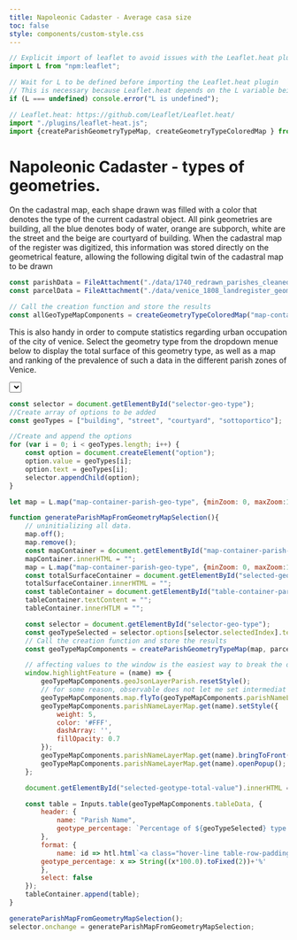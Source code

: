 ```yaml
---
title: Napoleonic Cadaster - Average casa size
toc: false
style: components/custom-style.css
---
```



```js
// Explicit import of leaflet to avoid issues with the Leaflet.heat plugin
import L from "npm:leaflet";
```

```js
// Wait for L to be defined before importing the Leaflet.heat plugin
// This is necessary because Leaflet.heat depends on the L variable being defined
if (L === undefined) console.error("L is undefined");

// Leaflet.heat: https://github.com/Leaflet/Leaflet.heat/
import "./plugins/leaflet-heat.js";
import {createParishGeometryTypeMap, createGeometryTypeColoredMap } from "./components/map-geometry-type.js";
```

# Napoleonic Cadaster - types of geometries.
On the cadastral map, each shape drawn was filled with a color that denotes the type of the current cadastral object. All pink geometries are building, all the blue denotes body of water, orange are subporch, white are the street and the beige are courtyard of building. When the cadastral map of the register was digitized, this information was stored directly on the geometrical feature, allowing the following digital twin of the cadastral map to be drawn 

```js
const parishData = FileAttachment("./data/1740_redrawn_parishes_cleaned_wikidata_standardised.geojson").json();
const parcelData = FileAttachment("./data/venice_1808_landregister_geometries.geojson").json();
```


<!-- Create the map container -->
<div id="map-container-geo-type" class="map-component"></div>

```js
// Call the creation function and store the results
const allGeoTypeMapComponents = createGeometryTypeColoredMap("map-container-geo-type", parcelData);
```

This is also handy in order to compute statistics regarding urban occupation of the city of venice. Select the geometry type from the dropdown menue below to display the total surface of this geometry type, as well as a map and ranking of the prevalence of such a data in the different parish zones of Venice.

<select id="selector-geo-type"></select>

<strong>
    <div id="selected-geotype-total-value"></div>
</strong>
<!-- Create the map container -->

<div id="map-container-parish-geo-type" class="map-component"></div>
<!-- Create the tanble container -->
<div class="block-container">
    <div id="table-container-parish-geo-type-perc-ranking">
    </div>
</div>


```js
const selector = document.getElementById("selector-geo-type");
//Create array of options to be added
const geoTypes = ["building", "street", "courtyard", "sottoportico"];

//Create and append the options
for (var i = 0; i < geoTypes.length; i++) {
    const option = document.createElement("option");
    option.value = geoTypes[i];
    option.text = geoTypes[i];
    selector.appendChild(option);
}

let map = L.map("map-container-parish-geo-type", {minZoom: 0, maxZoom:18}).setView([45.4382745, 12.3433387 ], 14);

function generateParishMapFromGeometryMapSelection(){
    // uninitializing all data. 
    map.off();
    map.remove();
    const mapContainer = document.getElementById("map-container-parish-geo-type");
    mapContainer.innerHTML = "";
    map = L.map("map-container-parish-geo-type", {minZoom: 0, maxZoom:18}).setView([45.4382745, 12.3433387 ], 14); 
    const totalSurfaceContainer = document.getElementById("selected-geotype-total-value");
    totalSurfaceContainer.innerHTML = "";
    const tableContainer = document.getElementById("table-container-parish-geo-type-perc-ranking");
    tableContainer.textContent = "";
    tableContainer.innerHTLM = "";

    const selector = document.getElementById("selector-geo-type");
    const geoTypeSelected = selector.options[selector.selectedIndex].text;
    // Call the creation function and store the results
    const geoTypeMapComponents = createParishGeometryTypeMap(map, parcelData, parishData, geoTypeSelected);

    // affecting values to the window is the easiest way to break the observable sandbox and make code available in the plain JS context of the webpage.
    window.highlightFeature = (name) => {
        geoTypeMapComponents.geoJsonLayerParish.resetStyle();
        // for some reason, observable does not let me set intermediat variable, so all action on layer has to call the layer from the hashMap again.
        geoTypeMapComponents.map.flyTo(geoTypeMapComponents.parishNameLayerMap.get(name).getBounds().getCenter(), 15.4);
        geoTypeMapComponents.parishNameLayerMap.get(name).setStyle({
            weight: 5,
            color: '#FFF',
            dashArray: '',
            fillOpacity: 0.7
        });
        geoTypeMapComponents.parishNameLayerMap.get(name).bringToFront();
        geoTypeMapComponents.parishNameLayerMap.get(name).openPopup();
    };

    document.getElementById("selected-geotype-total-value").innerHTML = "Total surface of " + geoTypeSelected+ ":"  + String(geoTypeMapComponents.totalSurface.toFixed(2))+"m2";

    const table = Inputs.table(geoTypeMapComponents.tableData, {
        header: {
            name: "Parish Name",
            geotype_percentage: `Percentage of ${geoTypeSelected} type surface per parish`,
        },
        format: {
            name: id => htl.html`<a class="hover-line table-row-padding" onclick=window.highlightFeature("${id}");>${id}</a>`,
        geotype_percentage: x => String((x*100.0).toFixed(2))+'%'
        }, 
        select: false
    });
    tableContainer.append(table);
}

generateParishMapFromGeometryMapSelection();
selector.onchange = generateParishMapFromGeometryMapSelection;
```
